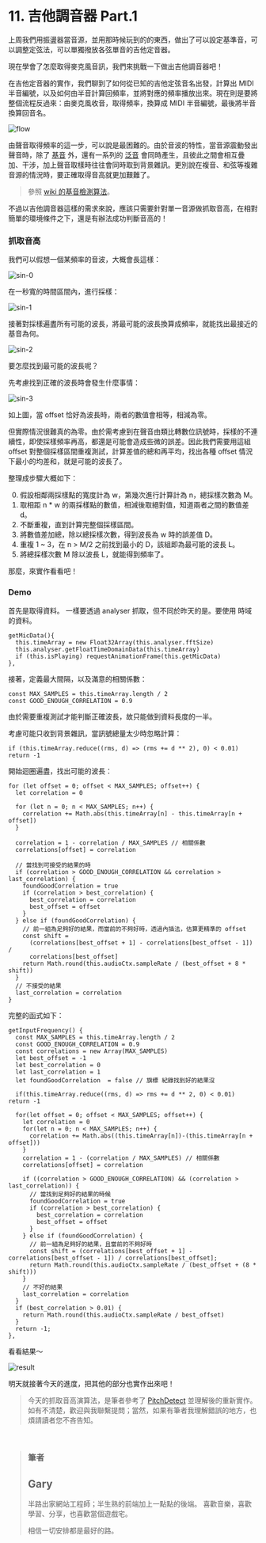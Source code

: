 # 11. 吉他調音器 Part.1

上周我們用振盪器當音源，並用那時候玩到的的東西，做出了可以設定基準音，可以調整定弦法，可以單獨撥放各弦單音的吉他定音器。

現在學會了怎麼取得麥克風音訊，我們來挑戰一下做出吉他調音器吧！

在吉他定音器的實作，我們聊到了如何從已知的吉他定弦音名出發，計算出 MIDI 半音編號，以及如何由半音計算回頻率，並將對應的頻率播放出來。現在則是要將整個流程反過來：由麥克風收音，取得頻率，換算成 MIDI 半音編號，最後將半音換算回音名。

![flow](https://i.imgur.com/Szp0uAs.png)

由聲音取得頻率的這一步，可以說是最困難的。由於音波的特性，當音源震動發出聲音時，除了 [基音](https://zh.wikipedia.org/wiki/%E5%9F%BA%E6%9C%AC%E9%A0%BB%E7%8E%87) 外，還有一系列的 [泛音](https://zh.wikipedia.org/wiki/%E6%B3%9B%E9%9F%B3) 會同時產生，且彼此之間會相互疊加、干涉，加上聲音取樣時往往會同時取到背景雜訊。更別說在複音、和弦等複雜音源的情況時，要正確取得音高就更加艱難了。

> 參照 [wiki 的基音檢測算法](https://zh.wikipedia.org/wiki/%E5%9F%BA%E9%9F%B3%E6%AA%A2%E6%B8%AC%E7%AE%97%E6%B3%95)。

不過以吉他調音器這樣的需求來說，應該只需要針對單一音源做抓取音高，在相對簡單的環境條件之下，還是有辦法成功判斷音高的！

### 抓取音高

我們可以假想一個某頻率的音波，大概會長這樣：

![sin-0](https://i.imgur.com/r2KBOPs.png)

在一秒寬的時間區間內，進行採樣：

![sin-1](https://i.imgur.com/XKQp3rh.png)

接著對採樣遍盡所有可能的波長，將最可能的波長換算成頻率，就能找出最接近的基音為何。

![sin-2](https://i.imgur.com/yab4f61.png)

要怎麼找到最可能的波長呢？

先考慮找到正確的波長時會發生什麼事情：

![sin-3](https://i.imgur.com/ZMi1i5M.png)

如上圖，當 offset 恰好為波長時，兩者的數值會相等，相減為零。

但實際情況很難真的為零。由於需考慮到在聲音由類比轉數位訊號時，採樣的不連續性，即使採樣頻率再高，都還是可能會造成些微的誤差。因此我們需要用這組 offset 對整個採樣區間重複測試，計算差值的總和再平均，找出各種 offset 情況下最小的均差和，就是可能的波長了。

整理成步驟大概如下：

0. 假設相鄰兩採樣點的寬度計為 w，第幾次進行計算計為 n，總採樣次數為 M。
1. 取相距 n \* w 的兩採樣點的數值，相減後取絕對值，知道兩者之間的數值差 d。
1. 不斷重複，直到計算完整個採樣區間。
1. 將數值差加總，除以總採樣次數，得到波長為 w 時的誤差值 D。
1. 重複 1 ~ 3，在 n > M/2 之前找到最小的 D，該組即為最可能的波長 L。
1. 將總採樣次數 M 除以波長 L，就能得到頻率了。

那麼，來實作看看吧！

### Demo

首先是取得資料。
一樣要透過 analyser 抓取，但不同於昨天的是。要使用 時域 的資料。

```javascript=
getMicData(){
  this.timeArray = new Float32Array(this.analyser.fftSize)
  this.analyser.getFloatTimeDomainData(this.timeArray)
  if (this.isPlaying) requestAnimationFrame(this.getMicData)
},
```

接著，定義最大間隔，以及滿意的相關係數：

```javascript=
const MAX_SAMPLES = this.timeArray.length / 2
const GOOD_ENOUGH_CORRELATION = 0.9
```

由於需要重複測試才能判斷正確波長，故只能做到資料長度的一半。

考慮可能只收到背景雜訊，當訊號總量太少時忽略計算：

```javascript=
if (this.timeArray.reduce((rms, d) => (rms += d ** 2), 0) < 0.01) return -1
```

開始迴圈遍盡，找出可能的波長：

```javascript=
for (let offset = 0; offset < MAX_SAMPLES; offset++) {
  let correlation = 0

  for (let n = 0; n < MAX_SAMPLES; n++) {
    correlation += Math.abs(this.timeArray[n] - this.timeArray[n + offset])
  }

  correlation = 1 - correlation / MAX_SAMPLES // 相關係數
  correlations[offset] = correlation

  // 當找到可接受的結果的時
  if (correlation > GOOD_ENOUGH_CORRELATION && correlation > last_correlation) {
    foundGoodCorrelation = true
    if (correlation > best_correlation) {
      best_correlation = correlation
      best_offset = offset
    }
  } else if (foundGoodCorrelation) {
    // 前一組為足夠好的結果，而當前的不夠好時，透過內插法，估算更精準的 offset
    const shift =
      (correlations[best_offset + 1] - correlations[best_offset - 1]) /
      correlations[best_offset]
    return Math.round(this.audioCtx.sampleRate / (best_offset + 8 * shift))
  }
  // 不接受的結果
  last_correlation = correlation
}
```

完整的函式如下：

```javascript=
getInputFrequency() {
  const MAX_SAMPLES = this.timeArray.length / 2
  const GOOD_ENOUGH_CORRELATION = 0.9
  const correlations = new Array(MAX_SAMPLES)
  let best_offset = -1
  let best_correlation = 0
  let last_correlation = 1
  let foundGoodCorrelation  = false // 旗標 紀錄找到好的結果沒

  if(this.timeArray.reduce((rms, d) => rms += d ** 2, 0) < 0.01) return -1

  for(let offset = 0; offset < MAX_SAMPLES; offset++) {
    let correlation = 0
    for(let n = 0; n < MAX_SAMPLES; n++) {
      correlation += Math.abs((this.timeArray[n])-(this.timeArray[n + offset]))
    }
    correlation = 1 - (correlation / MAX_SAMPLES) // 相關係數
    correlations[offset] = correlation

    if ((correlation > GOOD_ENOUGH_CORRELATION) && (correlation > last_correlation)) {
      // 當找到足夠好的結果的時候
      foundGoodCorrelation = true
      if (correlation > best_correlation) {
        best_correlation = correlation
        best_offset = offset
      }
    } else if (foundGoodCorrelation) {
      // 前一組為足夠好的結果，且當前的不夠好時
      const shift = (correlations[best_offset + 1] - correlations[best_offset - 1]) / correlations[best_offset];
      return Math.round(this.audioCtx.sampleRate / (best_offset + (8 * shift)))
    }
    // 不好的結果
    last_correlation = correlation
  }
  if (best_correlation > 0.01) {
    return Math.round(this.audioCtx.sampleRate / best_offset)
  }
  return -1;
},
```

看看結果～

![result](https://i.imgur.com/OUHbD8U.gif)

明天就接著今天的進度，把其他的部分也實作出來吧！

> 今天的抓取音高演算法，是筆者參考了 [PitchDetect](https://github.com/cwilso/PitchDetect) 並理解後的重新實作。如有不清楚，歡迎與我聯繫提問；當然，如果有筆者我理解錯誤的地方，也煩請讀者您不吝告知。

&nbsp;

> ### 筆者
>
> ## Gary
>
> 半路出家網站工程師；半生熟的前端加上一點點的後端。
> 喜歡音樂，喜歡學習、分享，也喜歡當個遊戲宅。
>
> 相信一切安排都是最好的路。
